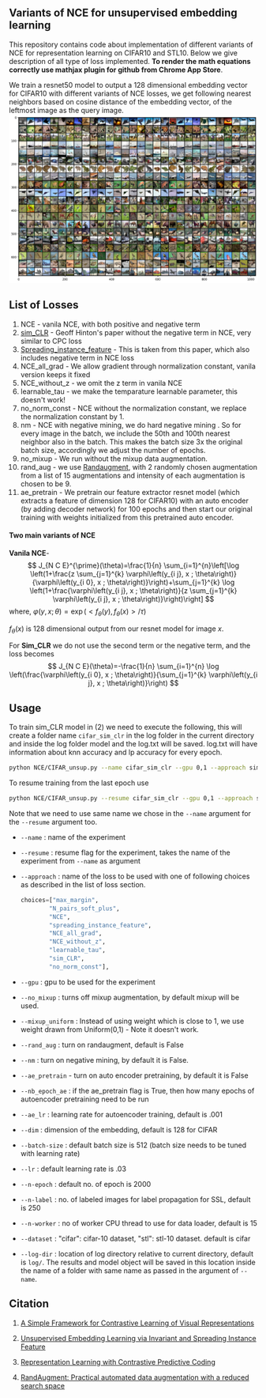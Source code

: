 ## Variants of NCE for unsupervised embedding learning 

This repository contains code about implementation of different variants of NCE for representation learning on CIFAR10 and STL10. Below we give description of all type of loss implemented. **To render the math equations correctly use mathjax plugin for github from Chrome App Store**. 

We train a resnet50 model to output a 128 dimensional embedding vector for CIFAR10 with different variants of NCE losses, we get following nearest neighbors based on cosine distance of the embedding vector, of the leftmost image as the query image.
<img src="./fig/download.png" width="1000">

## List of Losses

1. NCE - vanila NCE, with both positive and negative term
2. [sim_CLR](https://arxiv.org/pdf/2002.05709.pdf) - Geoff Hinton's paper without the negative term in NCE, very similar to CPC loss
3. [Spreading_instance_feature](https://arxiv.org/pdf/1904.03436.pdf) - This is taken from this paper, which also includes negative term in NCE loss
4. NCE_all_grad - We allow gradient through normalization constant, vanila version keeps it fixed
5. NCE_without_z - we omit the z term in vanila NCE
6. learnable_tau - we make the temparature learnable parameter, this doesn't work!
7. no_norm_const - NCE without the normalization constant, we replace the normalization constant by 1.
8. nm - NCE with negative mining, we do hard negative mining . So for every image in the batch, we include the 50th and 100th nearest neighbor also in the batch. This makes the batch size 3x the original batch size, accordingly we adjust the number of epochs.
9. no_mixup - We run without the mixup data augmentation. 
10. rand_aug -  we use [Randaugment](https://arxiv.org/pdf/1909.13719.pdf), with 2 randomly chosen augmentation from a list of 15 augmentations and intensity of each augmentation is chosen to be 9.
11. ae_pretrain - We pretrain our feature extractor resnet model (which extracts a feature of dimension 128 for CIFAR10) with an auto encoder (by adding decoder network) for 100 epochs and then start our original training with weights initialized from this pretrained auto encoder.

#### Two main variants of NCE

**Vanila NCE**- 
$$
J_{N C E}^{\prime}(\theta)=\frac{1}{n} \sum_{i=1}^{n}\left[\log \left(1+\frac{z \sum_{j=1}^{k} \varphi\left(y_{i j}, x ; \theta\right)}{\varphi\left(y_{i 0}, x ; \theta\right)}\right)+\sum_{j=1}^{k} \log \left(1+\frac{\varphi\left(y_{i j}, x ; \theta\right)}{z \sum_{j=1}^{k} \varphi\left(y_{i j}, x ; \theta\right)}\right)\right]
$$
where, $\varphi(y, x ; \theta)=\exp \left(<f_{\theta}(y), f_{\theta}(x)>/ \tau\right)$

$f_{\theta}(x)$ is 128 dimensional output from our resnet model for image $x$. 

For **Sim_CLR** we do not use the second term or the negative term, and the loss becomes
$$
J_{N C E}(\theta)=-\frac{1}{n} \sum_{i=1}^{n} \log \left(\frac{\varphi\left(y_{i 0}, x ; \theta\right)}{\sum_{j=1}^{k} \varphi\left(y_{i j}, x ; \theta\right)}\right)
$$

## Usage

To train sim_CLR model in (2) we need to execute the following, this will create a folder name `cifar_sim_clr` in the log folder in the current directory and inside the log folder model and the log.txt will be saved. log.txt will have information about knn accuracy and lp accuracy for every epoch. 

```bash
python NCE/CIFAR_unsup.py --name cifar_sim_clr --gpu 0,1 --approach sim_CLR
```

To resume training from the last epoch use

```bash
python NCE/CIFAR_unsup.py --resume cifar_sim_clr --gpu 0,1 --approach sim_CLR
```

Note that we need to use same name we chose in the `--name` argument for the `--resume` argument too.



- `--name` : name of the experiment 

- `--resume` : resume flag for the experiment, takes the name of the experiment from `--name` as argument

- `--approach` : name of the loss to be used with one of following choices as described in the list of loss section. 

  ```python
  choices=["max_margin",
          "N_pairs_soft_plus",
          "NCE",
          "spreading_instance_feature",
          "NCE_all_grad",
          "NCE_without_z",
          "learnable_tau",
          "sim_CLR",
          "no_norm_const"],
  ```

- `--gpu` : gpu to be used for the experiment

- `--no_mixup` : turns off mixup augmentation, by default mixup will be used.

- `--mixup_uniform` : Instead of using weight which is close to 1, we use weight drawn from Uniform(0,1) - Note it doesn't work.
- `--rand_aug` : turn on randaugment, default is False
- `--nm` : turn on negative mining, by default it is False.
- `--ae_pretrain` - turn on auto encoder pretraining, by default it is False
- `--nb_epoch_ae` : if the ae_pretrain flag is True, then how many epochs of autoencoder pretraining need to be run
- `--ae_lr` : learning rate for autoencoder training, default is .001

- `--dim` :  dimension of the embedding, default is 128 for CIFAR
- `--batch-size` : default batch size is 512 (batch size needs to be tuned with learning rate)
- `--lr`  : default learning rate is .03
- `--n-epoch` : default no. of epoch is 2000
- `--n-label` : no. of labeled images for label propagation for SSL, default is 250
- `--n-worker` : no of worker CPU thread to use for data loader, default is 15
- `--dataset` : "cifar": cifar-10 dataset, "stl": stl-10 dataset. default is cifar
- `--log-dir` : location of log directory relative to current directory, default is `log/`. The results and model object will be saved in this location inside the name of a folder with same name as passed in the argument of `--name`.


## Citation

1. [A Simple Framework for Contrastive Learning of Visual Representations](https://arxiv.org/pdf/2002.05709.pdf)

2. [Unsupervised Embedding Learning via Invariant and Spreading Instance Feature](https://arxiv.org/pdf/1904.03436.pdf)

3. [Representation Learning with Contrastive Predictive Coding](https://arxiv.org/pdf/1807.03748.pdf)

4. [RandAugment: Practical automated data augmentation with a reduced search space](https://arxiv.org/pdf/1909.13719.pdf)

   













